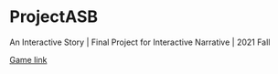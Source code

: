 # ProjectASB
An Interactive Story | Final Project for Interactive Narrative | 2021 Fall

[Game link](project-asb-lydiayan628.vercel.app)
